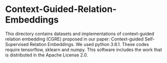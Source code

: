 # Context-Guided-Relation-Embeddings
This directory contains datasets and implementations of context-guided relation embedding (CGRE) proposed in our paper: Context-guided Self-Supervised Relation Embeddings.
We used python 3.6.1.
These codes require tensorflow, sklearn and numpy.
This software includes the work that is distributed in the Apache License 2.0.
